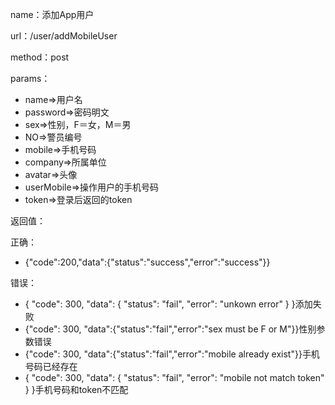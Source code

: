 name：添加App用户

url：/user/addMobileUser

method：post

params：

* name=&gt;用户名
* password=&gt;密码明文
* sex=&gt;性别，F＝女，M＝男
* NO=&gt;警员编号
* mobile=&gt;手机号码
* company=&gt;所属单位
* avatar=&gt;头像
* userMobile=&gt;操作用户的手机号码
* token=&gt;登录后返回的token

返回值：

正确：

* {"code":200,"data":{"status":"success","error":"success"}}

错误：

* { "code": 300, "data": { "status": "fail", "error": "unkown error" } }添加失败
* {"code": 300, "data":{"status":"fail","error":"sex must be F or M"}}性别参数错误
* {"code": 300, "data":{"status":"fail","error":"mobile already exist"}}手机号码已经存在
* { "code": 300, "data": { "status": "fail", "error": "mobile not match token" } }手机号码和token不匹配



